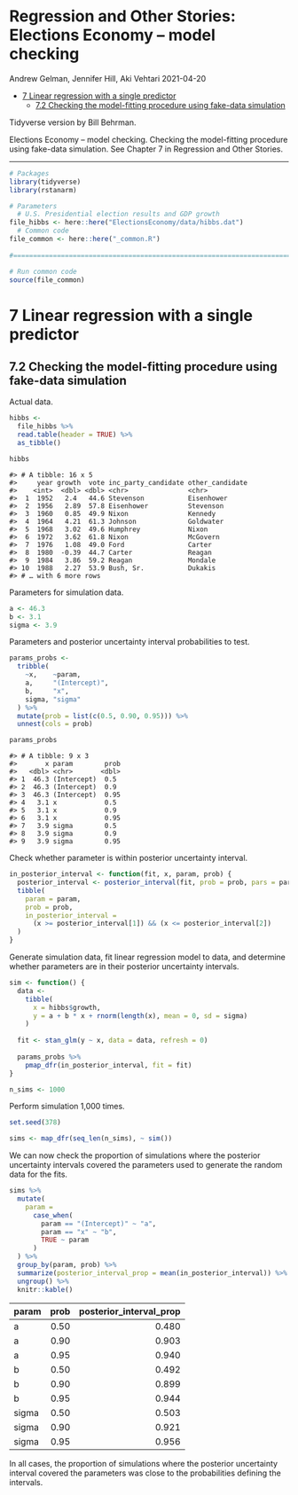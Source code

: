 Regression and Other Stories: Elections Economy – model checking
================
Andrew Gelman, Jennifer Hill, Aki Vehtari
2021-04-20

-   [7 Linear regression with a single
    predictor](#7-linear-regression-with-a-single-predictor)
    -   [7.2 Checking the model-fitting procedure using fake-data
        simulation](#72-checking-the-model-fitting-procedure-using-fake-data-simulation)

Tidyverse version by Bill Behrman.

Elections Economy – model checking. Checking the model-fitting procedure
using fake-data simulation. See Chapter 7 in Regression and Other
Stories.

------------------------------------------------------------------------

``` r
# Packages
library(tidyverse)
library(rstanarm)

# Parameters
  # U.S. Presidential election results and GDP growth
file_hibbs <- here::here("ElectionsEconomy/data/hibbs.dat")
  # Common code
file_common <- here::here("_common.R")
  
#===============================================================================

# Run common code
source(file_common)
```

# 7 Linear regression with a single predictor

## 7.2 Checking the model-fitting procedure using fake-data simulation

Actual data.

``` r
hibbs <- 
  file_hibbs %>% 
  read.table(header = TRUE) %>% 
  as_tibble()

hibbs
```

    #> # A tibble: 16 x 5
    #>     year growth  vote inc_party_candidate other_candidate
    #>    <int>  <dbl> <dbl> <chr>               <chr>          
    #>  1  1952   2.4   44.6 Stevenson           Eisenhower     
    #>  2  1956   2.89  57.8 Eisenhower          Stevenson      
    #>  3  1960   0.85  49.9 Nixon               Kennedy        
    #>  4  1964   4.21  61.3 Johnson             Goldwater      
    #>  5  1968   3.02  49.6 Humphrey            Nixon          
    #>  6  1972   3.62  61.8 Nixon               McGovern       
    #>  7  1976   1.08  49.0 Ford                Carter         
    #>  8  1980  -0.39  44.7 Carter              Reagan         
    #>  9  1984   3.86  59.2 Reagan              Mondale        
    #> 10  1988   2.27  53.9 Bush, Sr.           Dukakis        
    #> # … with 6 more rows

Parameters for simulation data.

``` r
a <- 46.3
b <- 3.1
sigma <- 3.9
```

Parameters and posterior uncertainty interval probabilities to test.

``` r
params_probs <- 
  tribble(
    ~x,    ~param,
    a,     "(Intercept)",
    b,     "x",
    sigma, "sigma"
  ) %>% 
  mutate(prob = list(c(0.5, 0.90, 0.95))) %>% 
  unnest(cols = prob)

params_probs
```

    #> # A tibble: 9 x 3
    #>       x param        prob
    #>   <dbl> <chr>       <dbl>
    #> 1  46.3 (Intercept)  0.5 
    #> 2  46.3 (Intercept)  0.9 
    #> 3  46.3 (Intercept)  0.95
    #> 4   3.1 x            0.5 
    #> 5   3.1 x            0.9 
    #> 6   3.1 x            0.95
    #> 7   3.9 sigma        0.5 
    #> 8   3.9 sigma        0.9 
    #> 9   3.9 sigma        0.95

Check whether parameter is within posterior uncertainty interval.

``` r
in_posterior_interval <- function(fit, x, param, prob) {
  posterior_interval <- posterior_interval(fit, prob = prob, pars = param)
  tibble(
    param = param,
    prob = prob,
    in_posterior_interval = 
      (x >= posterior_interval[1]) && (x <= posterior_interval[2])
  )
}
```

Generate simulation data, fit linear regression model to data, and
determine whether parameters are in their posterior uncertainty
intervals.

``` r
sim <- function() {
  data <- 
    tibble(
      x = hibbs$growth,
      y = a + b * x + rnorm(length(x), mean = 0, sd = sigma)
    )
  
  fit <- stan_glm(y ~ x, data = data, refresh = 0)
  
  params_probs %>% 
    pmap_dfr(in_posterior_interval, fit = fit)
}
```

``` r
n_sims <- 1000
```

Perform simulation 1,000 times.

``` r
set.seed(378)

sims <- map_dfr(seq_len(n_sims), ~ sim())
```

We can now check the proportion of simulations where the posterior
uncertainty intervals covered the parameters used to generate the random
data for the fits.

``` r
sims %>% 
  mutate(
    param = 
      case_when(
        param == "(Intercept)" ~ "a",
        param == "x" ~ "b",
        TRUE ~ param
      )
  ) %>% 
  group_by(param, prob) %>% 
  summarize(posterior_interval_prop = mean(in_posterior_interval)) %>% 
  ungroup() %>% 
  knitr::kable()
```

| param | prob | posterior\_interval\_prop |
|:------|-----:|--------------------------:|
| a     | 0.50 |                     0.480 |
| a     | 0.90 |                     0.903 |
| a     | 0.95 |                     0.940 |
| b     | 0.50 |                     0.492 |
| b     | 0.90 |                     0.899 |
| b     | 0.95 |                     0.944 |
| sigma | 0.50 |                     0.503 |
| sigma | 0.90 |                     0.921 |
| sigma | 0.95 |                     0.956 |

In all cases, the proportion of simulations where the posterior
uncertainty interval covered the parameters was close to the
probabilities defining the intervals.
